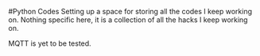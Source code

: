 #Python Codes
Setting up a space for storing all the codes I keep working on. Nothing specific here, it is a collection of all the hacks I keep working on.

MQTT is yet to be tested.
